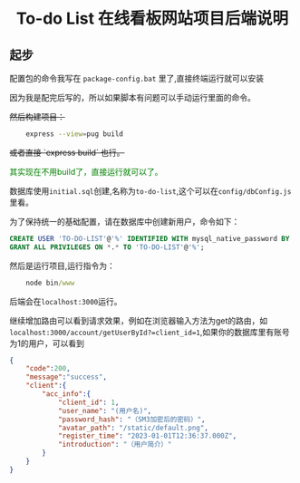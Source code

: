 # <center>To-do List 在线看板网站项目后端说明</center>

## 起步

配置包的命令我写在 `package-config.bat` 里了,直接终端运行就可以安装

因为我是配完后写的，所以如果脚本有问题可以手动运行里面的命令。

<del>
然后构建项目：
</del>

```bash
    express --view=pug build
```

<del>
或者直接 `express build` 也行。
</del>

<font color='green'>其实现在不用build了，直接运行就可以了。</font>

数据库使用`initial.sql`创建,名称为`to-do-list`,这个可以在`config/dbConfig.js`里看。

为了保持统一的基础配置，请在数据库中创建新用户，命令如下：
```sql
CREATE USER 'TO-DO-LIST'@'%' IDENTIFIED WITH mysql_native_password BY '123456';
GRANT ALL PRIVILEGES ON *.* TO 'TO-DO-LIST'@'%';
```

然后是运行项目,运行指令为：

```cmd
    node bin/www
```

后端会在`localhost:3000`运行。

继续增加路由可以看到请求效果，例如在浏览器输入方法为get的路由，如`localhost:3000/account/getUserById?=client_id=1`,如果你的数据库里有账号为1的用户，可以看到
```json
{
    "code":200,
    "message":"success",
    "client":{
        "acc_info":{
            "client_id": 1,
            "user_name": "(用户名)",
            "password_hash": "（SM3加密后的密码）",
            "avatar_path": "/static/default.png",
            "register_time": "2023-01-01T12:36:37.000Z",
            "introduction": "（用户简介）"
        }
    }
}
```